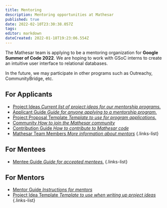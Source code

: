 ```yaml
---
title: Mentoring
description: Mentoring opportunities at Mathesar
published: true
date: 2022-02-10T23:30:38.057Z
tags: 
editor: markdown
dateCreated: 2022-01-18T19:23:06.554Z
---
```


The Mathesar team is applying to be a mentoring organization for **Google Summer of Code 2022**. We are hoping to work with GSoC interns to create an intuitive user interface to relational databases.

In the future, we may participate in other programs such as Outreachy, CommunityBridge, etc.


## For Applicants
- [Project Ideas *Current list of project ideas for our mentorship programs.*](/community/mentoring/project-ideas)
- [Applicant Guide *Guide for anyone applying to a mentorship program.*](/en/community/mentoring/applicant-guide)
- [Project Proposal Template *Template to use for program applications.*](/en/community/mentoring/project-proposal-template)
- [Community *How to join the Mathesar community*](/en/community)
- [Contribution Guide *How to contribute to Mathesar code*](/en/community/contributing)
- [Mathesar Team Members *More information about mentors*](/en/team/members)
{.links-list}

## For Mentees
- [Mentee Guide *Guide for accepted mentees.*](/en/community/mentoring/mentee-guide)
{.links-list}

## For Mentors
- [Mentor Guide *Instructions for mentors*](/en/community/mentoring/mentor-guide)
- [Project Idea Template *Template to use when writing up project ideas*](/en/community/mentoring/project-idea-template)
{.links-list}
